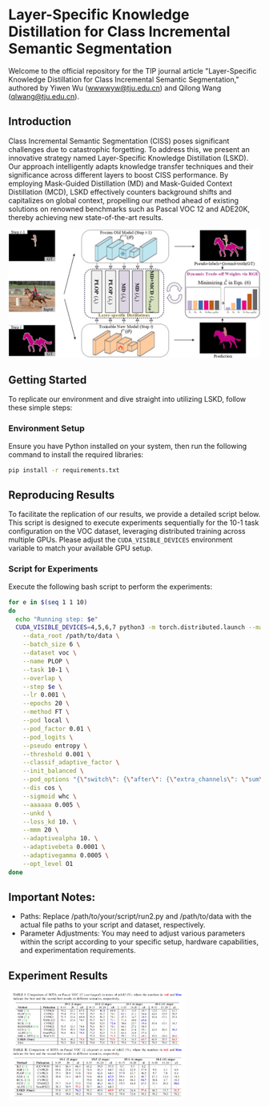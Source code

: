 # Layer-Specific Knowledge Distillation for Class Incremental Semantic Segmentation

Welcome to the official repository for the TIP journal article "Layer-Specific Knowledge Distillation for Class Incremental Semantic Segmentation," authored by Yiwen Wu (wwwwyw@tju.edu.cn) and Qilong Wang (qlwang@tju.edu.cn).

## Introduction

Class Incremental Semantic Segmentation (CISS) poses significant challenges due to catastrophic forgetting. To address this, we present an innovative strategy named Layer-Specific Knowledge Distillation (LSKD). Our approach intelligently adapts knowledge transfer techniques and their significance across different layers to boost CISS performance. By employing Mask-Guided Distillation (MD) and Mask-Guided Context Distillation (MCD), LSKD effectively counters background shifts and capitalizes on global context, propelling our method ahead of existing solutions on renowned benchmarks such as Pascal VOC 12 and ADE20K, thereby achieving new state-of-the-art results.

![Overview of the Layer-Specific Knowledge Distillation process](./figures/overview.jpg)

## Getting Started

To replicate our environment and dive straight into utilizing LSKD, follow these simple steps:

### Environment Setup

Ensure you have Python installed on your system, then run the following command to install the required libraries:

```bash
pip install -r requirements.txt
```

## Reproducing Results

To facilitate the replication of our results, we provide a detailed script below. This script is designed to execute experiments sequentially for the 10-1 task configuration on the VOC dataset, leveraging distributed training across multiple GPUs. Please adjust the `CUDA_VISIBLE_DEVICES` environment variable to match your available GPU setup.

### Script for Experiments

Execute the following bash script to perform the experiments:

```bash
for e in $(seq 1 1 10)
do
  echo "Running step: $e"
  CUDA_VISIBLE_DEVICES=4,5,6,7 python3 -m torch.distributed.launch --master_port 8082 --nproc_per_node=4 /path/to/your/script/run2.py \
    --data_root /path/to/data \
    --batch_size 6 \
    --dataset voc \
    --name PLOP \
    --task 10-1 \
    --overlap \
    --step $e \
    --lr 0.001 \
    --epochs 20 \
    --method FT \
    --pod local \
    --pod_factor 0.01 \
    --pod_logits \
    --pseudo entropy \
    --threshold 0.001 \
    --classif_adaptive_factor \
    --init_balanced \
    --pod_options "{\"switch\": {\"after\": {\"extra_channels\": \"sum\", \"factor\": 0.0005, \"type\": \"local\"}}}" \
    --dis cos \
    --sigmoid whc \
    --aaaaaa 0.005 \
    --unkd \
    --loss_kd 10. \
    --mmm 20 \
    --adaptivealpha 10. \
    --adaptivebeta 0.0001 \
    --adaptivegamma 0.0005 \
    --opt_level O1
done
```

## Important Notes:
* Paths: Replace /path/to/your/script/run2.py and /path/to/data with the actual file paths to your script and dataset, respectively.
* Parameter Adjustments: You may need to adjust various parameters within the script according to your specific setup, hardware capabilities, and experimentation requirements.

## Experiment Results
<img src="./figures/results.png" alt="Comparison of SOTA" width="70%">
